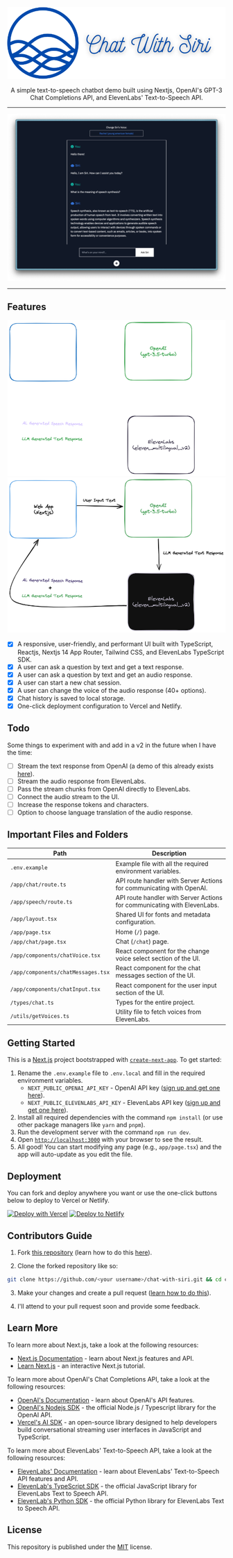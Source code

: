 <div align="center">

![](./public/logo.svg)

A simple text-to-speech chatbot demo built using Nextjs, OpenAI's GPT-3 Chat Completions API, and ElevenLabs' Text-to-Speech API.

---

![](./public/demo.png)

</div>

---

## Features

<div align="center">

![](./public/flow-dark.png#gh-dark-mode-only)
![](./public/flow-light.png#gh-light-mode-only)

</div>

* [x] A responsive, user-friendly, and performant UI built with TypeScript, Reactjs, Nextjs 14 App Router, Tailwind CSS, and ElevenLabs TypeScript SDK.
* [x] A user can ask a question by text and get a text response.
* [x] A user can ask a question by text and get an audio response.
* [x] A user can start a new chat session.
* [x] A user can change the voice of the audio response (40+ options).
* [x] Chat history is saved to local storage.
* [x] One-click deployment configuration to Vercel and Netlify.

## Todo

Some things to experiment with and add in a v2 in the future when I have the time:

* [ ] Stream the text response from OpenAI (a demo of this already exists [here]()).
* [ ] Stream the audio response from ElevenLabs.
* [ ] Pass the stream chunks from OpenAI directly to ElevenLabs.
* [ ] Connect the audio stream to the UI.
* [ ] Increase the response tokens and characters.
* [ ] Option to choose language translation of the audio response.

## Important Files and Folders

| **Path**                           | **Description**                      |
| ---------------------------------- | ------------------------------------ |
| `.env.example`                     | Example file with all the required environment variables.               |  
| `/app/chat/route.ts`               | API route handler with Server Actions for communicating with OpenAI.       |
| `/app/speech/route.ts`             | API route handler with Server Actions for communicating with ElevenLabs.   |
| `/app/layout.tsx`                  | Shared UI for fonts and metadata configuration.                       |
| `/app/page.tsx`                    | Home (`/`) page.                     |
| `/app/chat/page.tsx`               | Chat (`/chat`) page.                 |
| `/app/components/chatVoice.tsx`    | React component for the change voice select section of the UI.            |
| `/app/components/chatMessages.tsx` | React component for the chat messages section of the UI.                   |
| `/app/components/chatInput.tsx`    | React component for the user input section of the UI.                   |
| `/types/chat.ts`                   | Types for the entire project.     |
| `/utils/getVoices.ts`              | Utility file to fetch voices from ElevenLabs.    |

## Getting Started

This is a [Next.js](https://nextjs.org) project bootstrapped with [`create-next-app`](https://github.com/vercel/next.js/tree/canary/packages/create-next-app). To get started:

1. Rename the `.env.example` file to `.env.local` and fill in the required environment variables.
    * `NEXT_PUBLIC_OPENAI_API_KEY` - OpenAI API key ([sign up and get one here](https://platform.openai.com/api-keys)).
    * `NEXT_PUBLIC_ELEVENLABS_API_KEY` - ElevenLabs API key ([sign up and get one here](http://elevenlabs.io/?from=bolajiayodeji2995)).
2. Install all required dependencies with the command `npm install` (or use other package managers like `yarn` and `pnpm`).
3. Run the development server with the command `npm run dev`.
4. Open [`http://localhost:3000`](http://localhost:3000) with your browser to see the result.
5. All good! You can start modifying any page (e.g., `app/page.tsx`) and the app will auto-update as you edit the file.

## Deployment

You can fork and deploy anywhere you want or use the one-click buttons below to deploy to Vercel or Netlify.

[![Deploy with Vercel](https://vercel.com/button)](https://vercel.com/new/clone?repository-url=https%3A%2F%2Fgithub.com%2FBolajiAyodeji%2Fchat-with-siri&env=OPENAI_API_KEY,ELEVENLABS_API_KEY&envDescription=API%20keys%20needed%20for%20the%20application) [![Deploy to Netlify](https://netlify.com/img/deploy/button.svg)](https://app.netlify.com/start/deploy?repository=https://github.com/bolajiayodeji/chat-with-siri#OPENAI_API_KEY=,ELEVENLABS_API_KEY=)

## Contributors Guide

1. Fork [this repository](https://github.com/BolajiAyodeji/chat-with-siri) (learn how to do this [here](https://help.github.com/articles/fork-a-repo)).

2. Clone the forked repository like so:

```bash
git clone https://github.com/<your username>/chat-with-siri.git && cd chat-with-siri
```

3. Make your changes and create a pull request ([learn how to do this](https://docs.github.com/en/github/collaborating-with-issues-and-pull-requests/creating-a-pull-request)).

4. I'll attend to your pull request soon and provide some feedback.

## Learn More

To learn more about Next.js, take a look at the following resources:

* [Next.js Documentation](https://nextjs.org/docs) - learn about Next.js features and API.
* [Learn Next.js](https://nextjs.org/learn) - an interactive Next.js tutorial.

To learn more about OpenAI's Chat Completions API, take a look at the following resources:

* [OpenAI's Documentation](https://beta.openai.com/docs/) - learn about OpenAI's API features.
* [OpenAI's Nodejs SDK](https://github.com/openai/openai-node) - the official Node.js / Typescript library for the OpenAI API.
* [Vercel's AI SDK](https://sdk.vercel.ai) - an open-source library designed to help developers build conversational streaming user interfaces in JavaScript and TypeScript.

To learn more about ElevenLabs' Text-to-Speech API, take a look at the following resources:

* [ElevenLabs' Documentation](https://docs.elevenlabs.com) - learn about ElevenLabs' Text-to-Speech API features and API.
* [ElevenLab's TypeScript SDK](https://github.com/elevenlabs/elevenlabs-js) - the official JavaScript library for ElevenLabs Text to Speech API.
* [ElevenLab's Python SDK](https://github.com/elevenlabs/elevenlabs-python) - the official Python library for ElevenLabs Text to Speech API.

## License

This repository is published under the [MIT](LICENSE) license.
